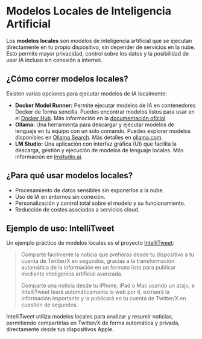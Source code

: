 # Modelos Locales de Inteligencia Artificial

Los **modelos locales** son modelos de inteligencia artificial que se ejecutan directamente en tu propio dispositivo, sin depender de servicios en la nube. Esto permite mayor privacidad, control sobre los datos y la posibilidad de usar IA incluso sin conexión a internet.

## ¿Cómo correr modelos locales?

Existen varias opciones para ejecutar modelos de IA localmente:

- **Docker Model Runner:** Permite ejecutar modelos de IA en contenedores Docker de forma sencilla. Puedes encontrar modelos listos para usar en el [Docker Hub](https://hub.docker.com/u/ai). Más información en la [documentación oficial](https://docs.docker.com/desktop/features/model-runner/).
- **Ollama:** Una herramienta para descargar y ejecutar modelos de lenguaje en tu equipo con un solo comando. Puedes explorar modelos disponibles en [Ollama Search](https://ollama.com/search). Más detalles en [ollama.com](https://ollama.com).
- **LM Studio:** Una aplicación con interfaz gráfica (UI) que facilita la descarga, gestión y ejecución de modelos de lenguaje locales. Más información en [lmstudio.ai](https://lmstudio.ai).

## ¿Para qué usar modelos locales?

- Procesamiento de datos sensibles sin exponerlos a la nube.
- Uso de IA en entornos sin conexión.
- Personalización y control total sobre el modelo y su funcionamiento.
- Reducción de costes asociados a servicios cloud.

## Ejemplo de uso: IntelliTweet

Un ejemplo práctico de modelos locales es el proyecto [IntelliTweet](https://github.com/alvarogarciapiz/IntelliTweet):

> Comparte fácilmente la noticia que prefieras desde tu dispositivo a tu cuenta de Twitter/X en segundos, gracias a la transformación automática de la información en un formato listo para publicar mediante inteligencia artificial avanzada.
>
> Comparte una noticia desde tu iPhone, iPad o Mac usando un atajo, e IntelliTweet leerá automáticamente la web por ti, extraerá la información importante y la publicará en tu cuenta de Twitter/X en cuestión de segundos.

IntelliTweet utiliza modelos locales para analizar y resumir noticias, permitiendo compartirlas en Twitter/X de forma automática y privada, directamente desde tus dispositivos Apple.

